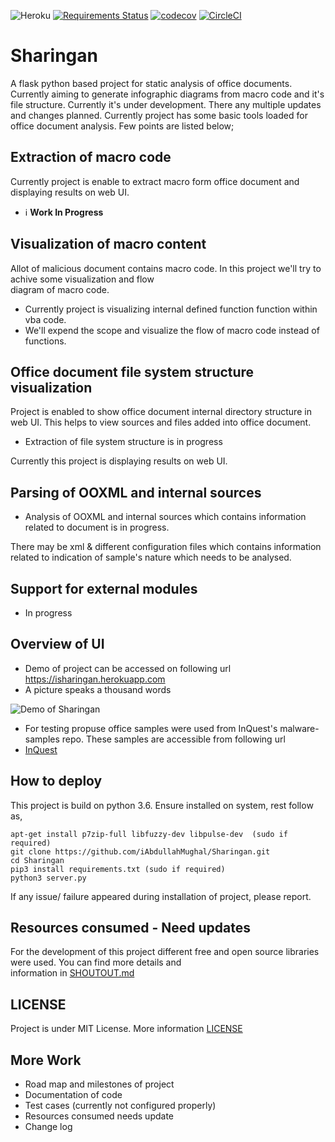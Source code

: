 

![Heroku](http://heroku-badge.herokuapp.com/?app=isharingan&style=flat)  [![Requirements Status](https://requires.io/github/iAbdullahMughal/Sharingan/requirements.svg?branch=master)](https://requires.io/github/iAbdullahMughal/Sharingan/requirements/?branch=master) [![codecov](https://codecov.io/gh/iAbdullahMughal/Sharingan/branch/master/graph/badge.svg)](https://codecov.io/gh/iAbdullahMughal/Sharingan) [![CircleCI](https://circleci.com/gh/iAbdullahMughal/Sharingan.svg?style=svg)](https://circleci.com/gh/iAbdullahMughal/Sharingan)  
  
# Sharingan  
A flask python based project for static analysis of office documents. Currently aiming to generate infographic diagrams 
from macro code and it's file structure. Currently it's under development. There any multiple updates and changes 
planned. Currently project has some basic tools loaded for office document analysis. Few points are listed below;

## Extraction of macro code  
Currently project is enable to extract macro form office document and displaying results on web UI.  
- :information_source: **Work In Progress**
  
## Visualization of macro content  
Allot of malicious document contains macro code. In this project we'll try to achive some visualization and flow  
diagram of macro code.  
- Currently project is visualizing internal defined function function within vba code.   
- We'll expend the scope and visualize the flow of macro code instead of functions.   
     
## Office document file system structure visualization 
Project is enabled to show office document internal directory structure in web UI. This helps to view sources and files 
added into office document.
- Extraction of file system structure is in progress

Currently this project is displaying results on web UI.
  
## Parsing of OOXML and internal sources 
- Analysis of OOXML and internal sources which contains information related to document is in progress.

There may be xml & different configuration files which contains information related to indication of sample's nature 
which needs to be analysed. 
  
## Support for external modules   
- In progress 
  
## Overview of UI  
- Demo of project can be accessed on following url https://isharingan.herokuapp.com  
- A picture speaks a thousand words

![Demo of Sharingan](./stuff/Info.gif)  
- For testing propuse office samples were used from InQuest's malware-samples repo. These samples are accessible from
following url 
- [InQuest](https://github.com/InQuest/malware-samples)   
  
## How to deploy   
This project is build on python 3.6. Ensure installed on system, rest follow as,

    apt-get install p7zip-full libfuzzy-dev libpulse-dev  (sudo if required)
    git clone https://github.com/iAbdullahMughal/Sharingan.git
    cd Sharingan
    pip3 install requirements.txt (sudo if required)
    python3 server.py
 
 If any issue/ failure appeared during installation of project, please report.

## Resources consumed  - Need updates
For the development of this project different free and open source libraries were used. You can find more details and   
information in [SHOUTOUT.md](./stuff/SHOUTOUT.md)  
  
## LICENSE 
Project is under MIT License. More information [LICENSE](./stuff/LICENSE)

## More Work
- Road map and milestones of project 
- Documentation of code
- Test cases (currently not configured properly)
- Resources consumed needs update
- Change log
